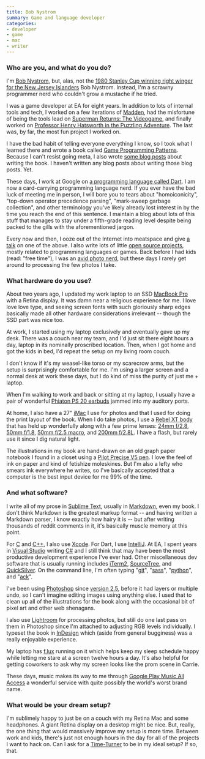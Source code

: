 ```yaml
---
title: Bob Nystrom
summary: Game and language developer
categories:
- developer
- game
- mac
- writer
---
```


### Who are you, and what do you do?

I'm [Bob Nystrom](http://journal.stuffwithstuff.com/ "Bob's website."), but, alas, not the [1980 Stanley Cup winning right winger for the New Jersey Islanders](http://en.wikipedia.org/wiki/Bob_Nystrom "The Wikipedia entry for Bob Nystrom.") Bob Nystrom. Instead, I'm a scrawny programmer nerd who couldn't grow a mustache if he tried.

I was a game developer at EA for eight years. In addition to lots of internal tools and tech, I worked on a few iterations of [Madden][madden-nfl], had the misfortune of being the tools lead on [Superman Returns: The Videogame][superman-returns], and finally worked on [Professor Henry Hatsworth in the Puzzling Adventure][henry-hatsworth-in-the-puzzling-adventure]. The last was, by far, the most fun project I worked on.

I have the bad habit of telling everyone everything I know, so I took what I learned there and wrote a book called [Game Programming Patterns](http://gameprogrammingpatterns.com "Bob's book website."). Because I can't resist going meta, I also wrote [some blog posts](http://journal.stuffwithstuff.com/category/book/ "Bob's posts about his book.") about writing the book. I haven't written any blog posts about writing those blog posts. Yet.

These days, I work at Google on [a programming language called Dart][dart]. I am now a card-carrying programming language nerd. If you ever have the bad luck of meeting me in person, I will bore you to tears about "homoiconicity", "top-down operator precedence parsing", "mark-sweep garbage collection", and other terminology you've likely already lost interest in by the time you reach the end of this sentence. I maintain a blog about lots of this stuff that manages to stay under a fifth-grade reading level despite being packed to the gills with the aforementioned jargon.

Every now and then, I ooze out of the Internet into meatspace and give [a talk](http://www.infoq.com/presentations/dart-introduction "Bob's talk on the Dart language.") on one of the above. I also write lots of little [open source projects](https://github.com/munificent/ "Bob's GitHub account."), mostly related to programming languages or games. Back before I had kids (read: "free time"), I was an [avid photo nerd](https://www.flickr.com/photos/bobisbob/ "Bob's Flickr account."), but these days I rarely get around to processing the few photos I take.

### What hardware do you use?

About two years ago, I updated my work laptop to an SSD [MacBook Pro][macbook-pro] with a Retina display. It was damn near a religious experience for me. I love love love type, and seeing screen fonts with such gloriously sharp edges basically made all other hardware considerations irrelevant -- though the SSD part was nice too.

At work, I started using my laptop exclusively and eventually gave up my desk. There was a couch near my team, and I'd just sit there eight hours a day, laptop in its nominally proscribed location. Then, when I got home and got the kids in bed, I'd repeat the setup on my living room couch.

I don't know if it's my weasel-like torso or my scarecrow arms, but the setup is surprisingly comfortable for me. I'm using a larger screen and a normal desk at work these days, but I do kind of miss the purity of just me + laptop.

When I'm walking to work and back or sitting at my laptop, I usually have a pair of wonderful [Phiaton PS 20 earbuds][ps-20] jammed into my auditory ports.

At home, I also have a 27" [iMac][] I use for photos and that I used for doing the print layout of the book. When I do take photos, I use a [Rebel XT body][eos-rebel-xt] that has held up wonderfully along with a few prime lenses: [24mm f/2.8][ef-24mm-f2.8], [50mm f/1.8][ef-50mm-f1.8-ii], [50mm f/2.5 macro][ef-50mm-f2.5-compact-macro], and [200mm f/2.8L][ef-200mm-f2.8l-ii-usm]. I have a flash, but rarely use it since I dig natural light.

The illustrations in my book are hand-drawn on an old graph paper notebook I found in a closet using a [Pilot Precise V5 pen][precise-v5]. I love the feel of ink on paper and kind of fetishize moleskines. But I'm also a lefty who smears ink everywhere he writes, so I've basically accepted that a computer is the best input device for me 99% of the time.

### And what software?

I write all of my prose in [Sublime Text][sublime-text], usually in [Markdown][], even my book. I don't think Markdown is the greatest markup format -- and having written a Markdown parser, I know exactly how hairy it is -- but after writing thousands of reddit comments in it, it's basically muscle memory at this point.

For [C][] and [C++][c-plusplus], I also use [Xcode][]. For Dart, I use [IntelliJ][intellij-idea]. At EA, I spent years in [Visual Studio][visual-studio] writing [C#][c-sharp] and I still think that may have been the most productive development experience I've ever had. Other miscellaneous dev software that is usually running includes [iTerm2][], [SourceTree][], and [QuickSilver][]. On the command line, I'm often typing "[git][]", "[sass][]", "[python][]", and "[ack][]".

I've been using [Photoshop][] since [version 2.5](http://graphicssoft.about.com/od/photoshop/ig/20-Years-of-Photoshop/Photoshop-2-5-1992.htm "An article about version 2.5 of Photoshop."), before it had layers or multiple undo, so I can't imagine editing images using anything else. I used that to clean up all of the illustrations for the book along with the occasional bit of pixel art and other web shenagans.

I also use [Lightroom][] for processing photos, but still do one last pass on them in Photoshop since I'm attached to adjusting RGB levels individually. I typeset the book in [InDesign][] which (aside from general bugginess) was a really enjoyable experience.

My laptop has [f.lux][] running on it which helps keep my sleep schedule happy while letting me stare at a screen twelve hours a day. It's also helpful for getting coworkers to ask why my screen looks like the prom scene in Carrie.

These days, music makes its way to me through [Google Play Music All Access][google-play-music] a wonderful service with quite possibly the world's worst brand name.

### What would be your dream setup?

I'm sublimely happy to just be on a couch with my Retina Mac and some headphones. A giant Retina display on a desktop might be nice. But, really, the one thing that would massively improve my setup is more time. Between work and kids, there's just not enough hours in the day for all of the projects I want to hack on. Can I ask for a [Time-Turner](http://harrypotter.wikia.com/wiki/Time-Turner "The Harry Potter wiki entry for Time-Turners.") to be in my ideal setup? If so, that.

[ack]: https://beyondgrep.com/ "A command-line tool for searching text."
[c-plusplus]: https://en.wikipedia.org/wiki/C%2B%2B "A compiled programming language."
[c-sharp]: https://en.wikipedia.org/wiki/C_Sharp_(programming_language) "A compiled programming language."
[c]: https://en.wikipedia.org/wiki/C_(programming_language) "A compiled programming language."
[dart]: https://www.dartlang.org/ "A programming language and collection of libraries."
[ef-200mm-f2.8l-ii-usm]: https://www.usa.canon.com/cusa/consumer/products/cameras/ef_lens_lineup/ef_200mm_f_2_8l_ii_usm "A telephoto lens."
[ef-24mm-f2.8]: https://www.usa.canon.com/cusa/support/professional/lenses/ef_lenses/ef_24mm_f_2_8 "A wide angle lens."
[ef-50mm-f1.8-ii]: http://usa.canon.com/cusa/consumer/products/cameras/ef_lens_lineup/ef_50mm_f_1_8_ii "A standard and medium telephoto camera lens."
[ef-50mm-f2.5-compact-macro]: https://www.usa.canon.com/cusa/consumer/products/cameras/ef_lens_lineup/ef_50mm_f_2_5_compact_macro "A macro lens."
[eos-rebel-xt]: https://en.wikipedia.org/wiki/Canon_EOS_350D "An 8 megapixel DSLR."
[f.lux]: https://justgetflux.com/ "A tool to make the colour of your screen adapt to the current time of day."
[git]: https://git-scm.com/ "A version control system."
[google-play-music]: https://play.google.com/music/listen "An online music player."
[henry-hatsworth-in-the-puzzling-adventure]: https://www.amazon.com/Henry-Hatsworth-Puzzling-Adventure-Nintendo-DS/dp/B001FS8BDE "A puzzle/platforming game for the DS."
[imac]: https://www.apple.com/imac/ "An all-in-one computer."
[indesign]: https://www.adobe.com/products/indesign.html "A desktop/web publishing application."
[intellij-idea]: http://www.jetbrains.com/idea/ "A developer's IDE."
[iterm2]: https://iterm2.com/ "An alternative terminal application for Mac OS X."
[lightroom]: https://www.adobe.com/products/photoshop-lightroom.html "Photo management and editing software."
[macbook-pro]: https://www.apple.com/macbook-pro/ "A laptop."
[madden-nfl]: https://www.easports.com/madden-nfl "A computer game about football."
[markdown]: https://daringfireball.net/projects/markdown/ "An email-like format for marking up text."
[photoshop]: https://www.adobe.com/products/photoshop.html "A bitmap image editor."
[precise-v5]: https://www.amazon.com/Pilot-Precise-Stick-Rolling-Extra/dp/B00006IEBI "A pen."
[ps-20]: https://phiaton.com/ps-20 "In-ear headphones."
[python]: https://www.python.org/ "An interpreted scripting language."
[quicksilver]: https://qsapp.com/ "A data manipulator and launcher for the Mac."
[sass]: https://sass-lang.com/ "A syntax wrapper for CSS."
[sourcetree]: https://www.sourcetreeapp.com/ "A Mac GUI client for Git, Subversion and Mercurial."
[sublime-text]: http://www.sublimetext.com/ "A coder's text editor."
[superman-returns]: https://en.wikipedia.org/wiki/Superman_Returns_(video_game) "A video game based on the movie of the same name."
[visual-studio]: http://www.visualstudio.com "A Windows development environment."
[xcode]: https://en.wikipedia.org/wiki/Xcode "An IDE for Mac developers."
